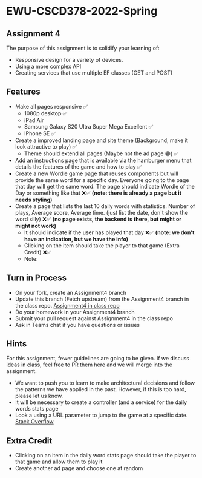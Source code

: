 # EWU-CSCD378-2022-Spring

## Assignment 4

The purpose of this assignment is to solidify your learning of:

- Responsive design for a variety of devices.
- Using a more complex API
- Creating services that use multiple EF classes (GET and POST)

## Features

- Make all pages responsive ✅
  - 1080p desktop ✅
  - iPad Air
  - Samsung Galaxy S20 Ultra Super Mega Excellent ✅
  - IPhone SE ✅
- Create a improved landing page and site theme (Background, make it look attractive to play) ✅
  - Theme should extend all pages (Maybe not the ad page 😁) ✅
- Add an instructions page that is available via the hamburger menu that details the features of the game and how to play ✅
- Create a new Wordle game page that reuses components but will provide the same word for a specific day. Everyone going to the page that day will get the same word. The page should indicate Wordle of the Day or something like that ❌✅ **(note: there is already a page but it needs styling)**
- Create a page that lists the last 10 daily words with statistics. Number of plays, Average score, Average time. (just list the date, don't show the word silly) ❌✅ **(no page exists, the backend is there, but might or might not work)**
  - It should indicate if the user has played that day ❌✅ **(note: we don't have an indication, but we have the info)**
  - Clicking on the item should take the player to that game (Extra Credit) ❌✅
  - Note: 

## Turn in Process

- On your fork, create an Assignment4 branch
- Update this branch (Fetch upstream) from the Assignment4 branch in the class repo. [Assignment4 in class repo](https://github.com/IntelliTect-Samples/EWU-CSCD379-2022-Spring/tree/Assignment4)
- Do your homework in your Assignment4 branch
- Submit your pull request against Assignment4 in the class repo
- Ask in Teams chat if you have questions or issues

## Hints

For this assignment, fewer guidelines are going to be given. If we discuss ideas in class, feel free to PR them here and we will merge into the assignment.

- We want to push you to learn to make architectural decisions and follow the patterns we have applied in the past. However, if this is too hard, please let us know.
- It will be necessary to create a controller (and a service) for the daily words stats page
- Look a using a URL parameter to jump to the game at a specific date. [Stack Overflow](https://stackoverflow.com/questions/48068520/nuxt-js-how-to-get-route-url-params-in-a-page)

## Extra Credit

- Clicking on an item in the daily word stats page should take the player to that game and allow them to play it
- Create another ad page and choose one at random

